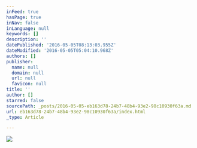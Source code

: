 ```yaml
---
inFeed: true
hasPage: true
inNav: false
inLanguage: null
keywords: []
description: ''
datePublished: '2016-05-05T08:13:03.955Z'
dateModified: '2016-05-05T05:04:10.968Z'
authors: []
publisher:
  name: null
  domain: null
  url: null
  favicon: null
title: ''
author: []
starred: false
sourcePath: _posts/2016-05-05-eb163d78-24b7-48b4-93e2-98c10930f63a.md
url: eb163d78-24b7-48b4-93e2-98c10930f63a/index.html
_type: Article

---
```

![](https://the-grid-user-content.s3-us-west-2.amazonaws.com/8d6195b5-9aae-4a3a-884e-dce61b176b89.jpg)